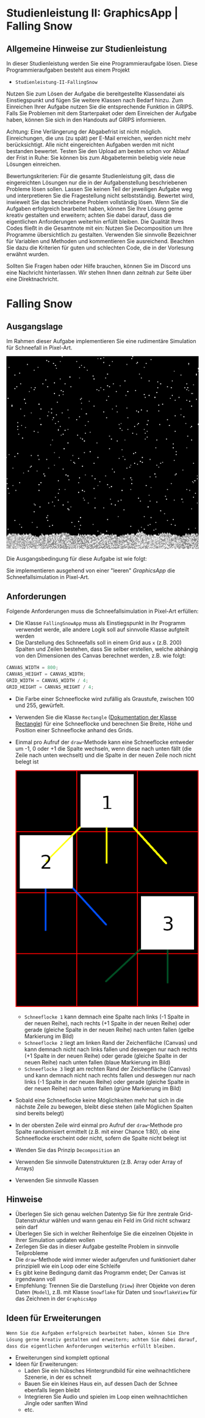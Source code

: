 # Studienleistung II: GraphicsApp | Falling Snow

## Allgemeine Hinweise zur Studienleistung
In dieser Studienleistung werden Sie eine Programmieraufgabe lösen.
Diese Programmieraufgaben besteht aus einem Projekt
* ```Studienleistung-II-FallingSnow```

Nutzen Sie zum Lösen der Aufgabe die bereitgestellte Klassendatei als Einstiegspunkt und fügen Sie weitere Klassen nach Bedarf hinzu.
Zum Einreichen Ihrer Aufgabe nutzen Sie die entsprechende Funktion in GRIPS.
Falls Sie Problemen mit dem Starterpaket oder dem Einreichen der Aufgabe haben, können Sie sich in den Handouts auf GRIPS informieren.

Achtung: Eine Verlängerung der Abgabefrist ist nicht möglich.
Einreichungen, die uns (zu spät) per E-Mail erreichen, werden nicht mehr berücksichtigt.
Alle nicht eingereichten Aufgaben werden mit nicht bestanden bewertet.
Testen Sie den Upload am besten schon vor Ablauf der Frist in Ruhe: Sie können bis zum Abgabetermin beliebig viele neue Lösungen einreichen.

Bewertungskriterien: Für die gesamte Studienleistung gilt, dass die eingereichten Lösungen nur die in der Aufgabenstellung beschriebenen Probleme lösen sollen.
Lassen Sie keinen Teil der jeweiligen Aufgabe weg und interpretieren Sie die Fragestellung nicht selbstständig.
Bewertet wird, inwieweit Sie das beschriebene Problem vollständig lösen.
Wenn Sie die Aufgaben erfolgreich bearbeitet haben, können Sie Ihre Lösung gerne kreativ gestalten und erweitern; achten Sie dabei darauf, dass die eigentlichen Anforderungen weiterhin erfüllt bleiben.
Die Qualität Ihres Codes fließt in die Gesamtnote mit ein: Nutzen Sie Decomposition um Ihre Programme übersichtlich zu gestalten.
Verwenden Sie sinnvolle Bezeichner für Variablen und Methoden und kommentieren Sie ausreichend.
Beachten Sie dazu die Kriterien für guten und schlechten Code, die in der Vorlesung erwähnt wurden.

Sollten Sie Fragen haben oder Hilfe brauchen, können Sie im Discord uns eine Nachricht hinterlassen.
Wir stehen Ihnen dann zeitnah zur Seite über eine Direktnachricht.

# Falling Snow

## Ausgangslage
Im Rahmen dieser Aufgabe implementieren Sie eine rudimentäre Simulation für Schneefall in Pixel-Art.

![Falling Snow](./docs/snowfall.png)

Die Ausgangsbedingung für diese Aufgabe ist wie folgt:

Sie implementieren ausgehend von einer "leeren" *GraphicsApp* die Schneefallsimulation in Pixel-Art.

## Anforderungen
Folgende Anforderungen muss die Schneefallsimulation in Pixel-Art erfüllen:

* Die Klasse `FallingSnowApp` muss als Einstiegspunkt in Ihr Programm verwendet werde, alle andere Logik soll auf sinnvolle Klasse aufgteilt werden
* Die Darstellung des Schneefalls soll in einem Grid aus `x` (z.B. 200) Spalten und Zeilen bestehen, dass Sie selber erstellen, welche abhängig von den Dimensionen des Canvas berechnet werden, z.B. wie folgt:

```java
CANVAS_WIDTH = 800; 
CANVAS_HEIGHT = CANVAS_WIDTH;
GRID_WIDTH = CANVAS_WIDTH / 4;
GRID_HEIGHT = CANVAS_HEIGHT / 4;
```

* Die Farbe einer Schneeflocke wird zufällig als Graustufe, zwischen 100 und 255, gewürfelt.
* Verwenden Sie die Klasse `Rectangle` ([Dokumentation der Klasse Rectangle](https://oop-regensburg.github.io/GraphicsApp-Reborn-Library/html/classde_1_1ur_1_1mi_1_1oop_1_1graphics_1_1_rectangle.html)) für eine Schneeflocke und berechnen Sie Breite, Höhe und Position einer Schneeflocke anhand des Grids.  
* Einmal pro Aufruf der `draw`-Methode kann eine Schneeflocke entweder um -1, 0 oder +1 die Spalte wechseln, wenn diese nach unten fällt (die Zeile nach unten wechselt) und die Spalte in der neuen Zeile noch nicht belegt ist
  
  ![Möglichkeiten für Richtungen, in die eine Schneeflocke fallen kann](./docs/movement_directions.png)
  
  * `Schneeflocke 1` kann demnach eine Spalte nach links (-1 Spalte in der neuen Reihe), nach rechts (+1 Spalte in der neuen Reihe) oder gerade (gleiche Spalte in der neuen Reihe) nach unten fallen (gelbe Markierung im Bild)
  * `Schneeflocke 2` liegt am linken Rand der Zeichenfläche (Canvas) und kann demnach nicht nach links fallen und deswegen nur nach rechts (+1 Spalte in der neuen Reihe) oder gerade (gleiche Spalte in der neuen Reihe) nach unten fallen (blaue Markierung im Bild) 
  * `Schneeflocke 3` liegt am rechten Rand der Zeichenfläche (Canvas) und kann demnach nicht nach rechts fallen und deswegen nur nach links (-1 Spalte in der neuen Reihe) oder gerade (gleiche Spalte in der neuen Reihe) nach unten fallen (grüne Markierung im Bild)
* Sobald eine Schneeflocke keine Möglichkeiten mehr hat sich in die nächste Zeile zu bewegen, bleibt diese stehen (alle Möglichen Spalten sind bereits belegt) 
* In der obersten Zeile wird einmal pro Aufruf der `draw`-Methode pro Spalte randomisiert ermittelt (z.B. mit einer Chance 1:80), ob eine Schneeflocke erscheint oder nicht, sofern die Spalte nicht belegt ist
* Wenden Sie das Prinzip `Decomposition` an
* Verwenden Sie sinnvolle Datenstrukturen (z.B. Array oder Array of Arrays)
* Verwenden Sie sinnvolle Klassen

## Hinweise
* Überlegen Sie sich genau welchen Datentyp Sie für Ihre zentrale Grid-Datenstruktur wählen und wann genau ein Feld im Grid nicht schwarz sein darf
* Überlegen Sie sich in welcher Reihenfolge Sie die einzelnen Objekte in Ihrer Simulation updaten wollen
* Zerlegen Sie das in dieser Aufgabe gestellte Problem in sinnvolle Teilprobleme
* Die `draw`-Methode wird immer wieder aufgerufen und funktioniert daher prinzipiell wie ein Loop oder eine Schleife
* Es gibt keine Bedingung damit das Programm endet; Der Canvas ist irgendwann voll
* Empfehlung: Trennen Sie die Darstellung (`View`) ihrer Objekte von deren Daten (`Model`), z.B. mit Klasse `Snowflake` für Daten und `SnowflakeView` für das Zeichnen in der `GraphicsApp`

## Ideen für Erweiterungen
```Wenn Sie die Aufgaben erfolgreich bearbeitet haben, können Sie Ihre Lösung gerne kreativ gestalten und erweitern; achten Sie dabei darauf, dass die eigentlichen Anforderungen weiterhin erfüllt bleiben.```
* Erweiterungen sind komplett optional
* Ideen für Erweiterungen:
  * Laden Sie ein hübsches Hintergrundbild für eine weihnachtlichere Szenerie, in der es schneit
  * Bauen Sie ein kleines Haus ein, auf dessen Dach der Schnee ebenfalls liegen bleibt
  * Integrieren Sie Audio und spielen im Loop einen weihnachtlichen Jingle oder sanften Wind
  * etc.
